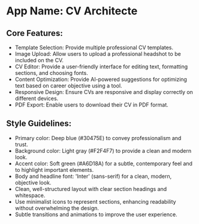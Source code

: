 # **App Name**: CV Architecte

## Core Features:

- Template Selection: Provide multiple professional CV templates.
- Image Upload: Allow users to upload a professional headshot to be included on the CV.
- CV Editor: Provide a user-friendly interface for editing text, formatting sections, and choosing fonts.
- Content Optimization: Provide AI-powered suggestions for optimizing text based on career objective using a tool.
- Responsive Design: Ensure CVs are responsive and display correctly on different devices.
- PDF Export: Enable users to download their CV in PDF format.

## Style Guidelines:

- Primary color: Deep blue (#30475E) to convey professionalism and trust.
- Background color: Light gray (#F2F4F7) to provide a clean and modern look.
- Accent color: Soft green (#A6D18A) for a subtle, contemporary feel and to highlight important elements.
- Body and headline font: 'Inter' (sans-serif) for a clean, modern, objective look.
- Clean, well-structured layout with clear section headings and whitespace.
- Use minimalist icons to represent sections, enhancing readability without overwhelming the design.
- Subtle transitions and animations to improve the user experience.